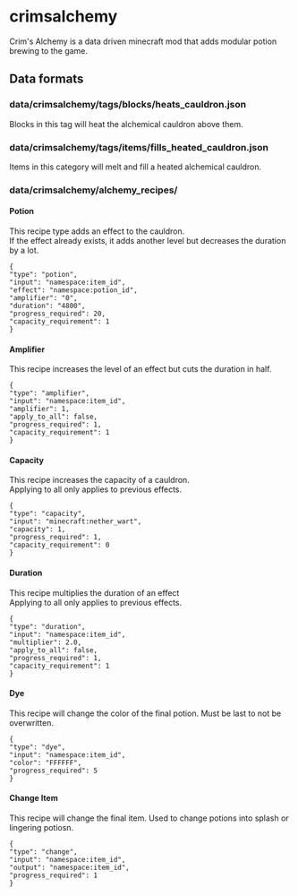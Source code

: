 # crimsalchemy

Crim's Alchemy is a data driven minecraft mod that adds modular potion brewing to the game.

## Data formats
### data/crimsalchemy/tags/blocks/heats_cauldron.json
Blocks in this tag will heat the alchemical cauldron above them.
### data/crimsalchemy/tags/items/fills_heated_cauldron.json
Items in this category will melt and fill a heated alchemical cauldron.
### data/crimsalchemy/alchemy_recipes/
#### Potion
This recipe type adds an effect to the cauldron.  
If the effect already exists, it adds another level but decreases the duration by a lot.
```
{
"type": "potion",
"input": "namespace:item_id",
"effect": "namespace:potion_id",
"amplifier": "0",
"duration": "4800",
"progress_required": 20,
"capacity_requirement": 1
}
```
#### Amplifier
This recipe increases the level of an effect but cuts the duration in half.
```
{
"type": "amplifier",
"input": "namespace:item_id",
"amplifier": 1,
"apply_to_all": false,
"progress_required": 1,
"capacity_requirement": 1
}
```
#### Capacity
This recipe increases the capacity of a cauldron.  
Applying to all only applies to previous effects.
```
{
"type": "capacity",
"input": "minecraft:nether_wart",
"capacity": 1,
"progress_required": 1,
"capacity_requirement": 0
}
```
#### Duration
This recipe multiplies the duration of an effect  
Applying to all only applies to previous effects.
```
{
"type": "duration",
"input": "namespace:item_id",
"multiplier": 2.0,
"apply_to_all": false,
"progress_required": 1,
"capacity_requirement": 1
}
```
#### Dye
This recipe will change the color of the final potion. Must be last to not be overwritten.
```
{
"type": "dye",
"input": "namespace:item_id",
"color": "FFFFFF",
"progress_required": 5
}
```
#### Change Item
This recipe will change the final item. Used to change potions into splash or lingering potiosn.
```
{
"type": "change",
"input": "namespace:item_id",
"output": "namespace:item_id",
"progress_required": 1
}
```